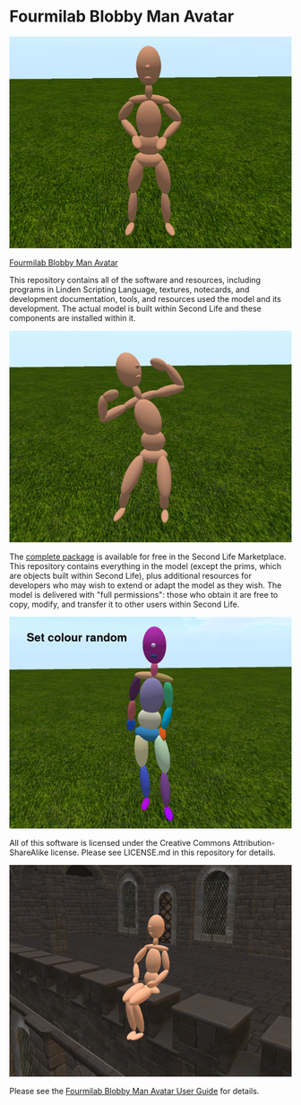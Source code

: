 # Fourmilab Blobby Man Avatar

![Fourmilab Blobby Man Avatar](marketplace/images/blobby_01.png)

[Fourmilab Blobby Man Avatar](https://marketplace.secondlife.com/p/Fourmilab-Blobby-Man-Avatar/20789391)

This repository contains all of the software and resources,
including programs in Linden Scripting Language, textures,
notecards, and development documentation, tools, and resources
used the model and its development.  The actual model is built
within Second Life and these components are installed within it.

![Fourmilab Blobby Man Avatar](marketplace/images/blobby_02.png)

The
[complete package](https://marketplace.secondlife.com/p/Fourmilab-Blobby-Man-Avatar/20789391)
is available for free in the Second Life Marketplace.  This
repository contains everything in the model (except the prims,
which are objects built within Second Life), plus additional
resources for developers who may wish to extend or adapt the
model as they wish.  The model is delivered with "full permissions":
those who obtain it are free to copy, modify, and transfer it to
other users within Second Life.

![Fourmilab Blobby Man Avatar](marketplace/images/blobby_05.png)

All of this software is licensed under the Creative Commons
Attribution-ShareAlike license.  Please see LICENSE.md in this
repository for details.

![Fourmilab Blobby Man Avatar](marketplace/images/blobby_12.png)

Please see the
[Fourmilab Blobby Man Avatar User Guide](notecards/blobby.nc) for details.
